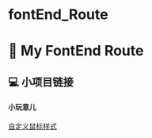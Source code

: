 # fontEnd_Route
# 🚗 My FontEnd Route

## 💻 小项目链接

#### 小玩意儿

[自定义鼠标样式](https://eternaldeath.github.io/fontEnd_Route/%E8%87%AA%E5%AE%9A%E4%B9%89%E9%BC%A0%E6%A0%87%E6%A0%B7%E5%BC%8F/demo.html)